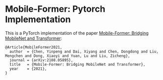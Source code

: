 # Mobile-Former: Pytorch Implementation

This is a PyTorch implementation of the paper [Mobile-Former: Bridging MobileNet and Transformer](https://arxiv.org/abs/2108.05895):
```
@Article{MobileFormer2021,
  author  = {Chen, Yinpeng and Dai, Xiyang and Chen, Dongdong and Liu, Mengchen and Dong, Xiaoyi and Yuan, Lu and Liu, Zicheng},
  journal = {arXiv:2108.05895},
  title   = {Mobile-Former: Bridging MobileNet and Transformer},
  year    = {2021},
}
```
